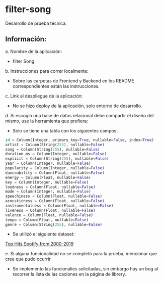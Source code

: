 # filter-song

Desarrollo de prueba técnica.

## Información:

a. Nombre de la aplicación:

- filter Song

b. Instrucciones para correr localmente:

- Sobre las carpetas de Frontend y Backend en los README correspondientes están las instrucciones.

c. Link al despliegue de la aplicación:

- No se hizo deploy de la aplicación, solo entorno de desarrollo.

d. Si escogió una base de datos relacional debe compartir el diseño del mismo,
use la herramienta que prefiera:

- Solo se tiene una tabla con los siguientes campos:

```py
id = Column(Integer, primary_key=True, nullable=False, index=True)
artist = Column(String(255), nullable=False)
song = Column(String(255), nullable=False)
duration_ms = Column(Integer, nullable=False)
explicit = Column(String(255), nullable=False)
year = Column(Integer, nullable=False)
popularity = Column(Integer, nullable=False)
danceability = Column(Float, nullable=False)
energy = Column(Float, nullable=False)
key = Column(Integer, nullable=False)
loudness = Column(Float, nullable=False)
mode = Column(Integer, nullable=False)
speechiness = Column(Float, nullable=False)
acousticness = Column(Float, nullable=False)
instrumentalness = Column(Float, nullable=False)
liveness = Column(Float, nullable=False)
valence = Column(Float, nullable=False)
tempo = Column(Float, nullable=False)
genre = Column(String(255), nullable=False)
```

- Se utilizó el siguiente dataset:

[Top Hits Spotify from 2000-2019](https://www.kaggle.com/datasets/paradisejoy/top-hits-spotify-from-20002019)

e. Si alguna funcionalidad no se completó para la prueba, mencionar que cree
que pudo ocurrir

- Se implemento las funcionalies solicitadas, sin embargo hay un bug al recorrer la lista de las caciones en la página de librery.
